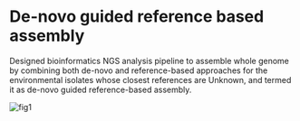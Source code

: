 De-novo guided reference based assembly 
=====
Designed bioinformatics NGS analysis pipeline to assemble whole genome by combining both de-novo and reference-based approaches for the environmental isolates whose closest references are Unknown, and termed it as de-novo guided reference-based assembly. 

![fig1](https://user-images.githubusercontent.com/43175313/187857956-2441b9d2-0478-4b06-bfe9-a595af80bf09.png)
